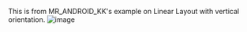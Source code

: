 This is from MR_ANDROID_KK's example on Linear Layout with vertical orientation.
![image](https://user-images.githubusercontent.com/65780208/124362618-a004d680-dc53-11eb-9778-f7d01920aee8.png)
